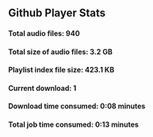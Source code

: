## Github Player Stats

#### **Total audio files**: 940

#### **Total size of audio files**: 3.2 GB

#### **Playlist index file size**: 423.1 KB

#### **Current download**: 1

#### **Download time consumed**: 0:08 minutes

#### **Total job time consumed**: 0:13 minutes
